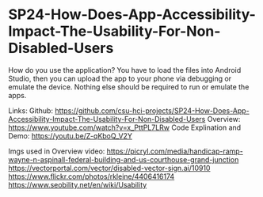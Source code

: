 # SP24-How-Does-App-Accessibility-Impact-The-Usability-For-Non-Disabled-Users

How do you use the application? You have to load the files into Android Studio, then you can upload the app to your phone via debugging or emulate the device. Nothing else should be required to run or emulate the apps.

Links:
Github: https://github.com/csu-hci-projects/SP24-How-Does-App-Accessibility-Impact-The-Usability-For-Non-Disabled-Users
Overview: https://www.youtube.com/watch?v=x_PttPL7LRw
Code Explination and Demo: https://youtu.be/Z-qKboQ_V2Y

Imgs used in Overview video:
https://picryl.com/media/handicap-ramp-wayne-n-aspinall-federal-building-and-us-courthouse-grand-junction
https://vectorportal.com/vector/disabled-vector-sign.ai/10910
https://www.flickr.com/photos/rkleine/4406416174
https://www.seobility.net/en/wiki/Usability
